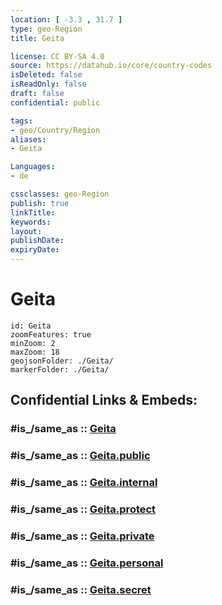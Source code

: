 ```yaml
---
location: [ -3.3 , 31.7 ] 
type: geo-Region
title: Geita

license: CC BY-SA 4.0
source: https://datahub.io/core/country-codes
isDeleted: false
isReadOnly: false
draft: false
confidential: public

tags:
- geo/Country/Region
aliases:
- Geita

Languages:
- de

cssclasses: geo-Region
publish: true
linkTitle: 
keywords: 
layout: 
publishDate: 
expiryDate: 
---
```


# Geita

```leaflet
id: Geita
zoomFeatures: true 
minZoom: 2 
maxZoom: 18
geojsonFolder: ./Geita/
markerFolder: ./Geita/
```


## Confidential Links & Embeds: 

### #is_/same_as :: [Geita](/_Standards/Earth/Continent/Africa/Africa~East/Tanzania/regions~Tanzania/Geita.md) 

### #is_/same_as :: [Geita.public](/_public/Earth/Continent/Africa/Africa~East/Tanzania/regions~Tanzania/Geita.public.md) 

### #is_/same_as :: [Geita.internal](/_internal/Earth/Continent/Africa/Africa~East/Tanzania/regions~Tanzania/Geita.internal.md) 

### #is_/same_as :: [Geita.protect](/_protect/Earth/Continent/Africa/Africa~East/Tanzania/regions~Tanzania/Geita.protect.md) 

### #is_/same_as :: [Geita.private](/_private/Earth/Continent/Africa/Africa~East/Tanzania/regions~Tanzania/Geita.private.md) 

### #is_/same_as :: [Geita.personal](/_personal/Earth/Continent/Africa/Africa~East/Tanzania/regions~Tanzania/Geita.personal.md) 

### #is_/same_as :: [Geita.secret](/_secret/Earth/Continent/Africa/Africa~East/Tanzania/regions~Tanzania/Geita.secret.md)

